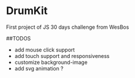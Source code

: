 # DrumKit
First project of JS 30 days challenge from WesBos

##TODOS
- add mouse click support
- add touch support and responsiveness
- customize background-image
- add svg animation ?
